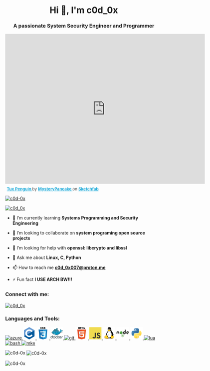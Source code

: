<!--
- 👋 Hi, I’m @c0d-0x
- 👀 I’m interested in software and Security Engineeing
- 🌱 I’m currently learning Backend dev @Ordin Project and PNPT @ TCM-Security
- 💞️ I’m looking to collaborate on community projects


c0d-0x/c0d-0x is a ✨ special ✨ repository because its `README.md` (this file) appears on your GitHub profile.
You can click the Preview link to take a look at your changes.
--->

<h1 align="center">Hi 👋, I'm c0d_0x</h1>
<h3 align="center">A passionate System Security Engineer and Programmer</h3>

<!--<p align="left"> <img src="https://komarev.com/ghpvc/?username=c0d-0x&label=Profile%20views&color=0e75b6&style=flat" alt="c0d-0x" /> </p>-->
<div class="sketchfab-embed-wrapper"> <iframe title="Tux Penguin" frameborder="0" allowfullscreen mozallowfullscreen="true" webkitallowfullscreen="true" allow="autoplay; fullscreen; xr-spatial-tracking" xr-spatial-tracking execution-while-out-of-viewport execution-while-not-rendered web-share width="640" height="480" src="https://sketchfab.com/models/0e9e2902a7cb4684b11eb42d6dfc6655/embed?dnt=1"> </iframe> <p style="font-size: 13px; font-weight: normal; margin: 5px; color: #4A4A4A;"> <a href="https://sketchfab.com/3d-models/tux-penguin-0e9e2902a7cb4684b11eb42d6dfc6655?utm_medium=embed&utm_campaign=share-popup&utm_content=0e9e2902a7cb4684b11eb42d6dfc6655" target="_blank" rel="nofollow" style="font-weight: bold; color: #1CAAD9;"> Tux Penguin </a> by <a href="https://sketchfab.com/mysterypancake?utm_medium=embed&utm_campaign=share-popup&utm_content=0e9e2902a7cb4684b11eb42d6dfc6655" target="_blank" rel="nofollow" style="font-weight: bold; color: #1CAAD9;"> MysteryPancake </a> on <a href="https://sketchfab.com?utm_medium=embed&utm_campaign=share-popup&utm_content=0e9e2902a7cb4684b11eb42d6dfc6655" target="_blank" rel="nofollow" style="font-weight: bold; color: #1CAAD9;">Sketchfab</a></p></div>

<p align="left"> <a href="https://github.com/ryo-ma/github-profile-trophy"><img src="https://github-profile-trophy.vercel.app/?username=c0d-0x" alt="c0d-0x" /></a> </p>

<p align="left"> <a href="https://twitter.com/c0d_0x" target="blank"><img src="https://img.shields.io/twitter/follow/c0d_0x?logo=twitter&style=for-the-badge" alt="c0d_0x" /></a> </p>

- 🌱 I’m currently learning **Systems Programming and Security Engineering**

- 👯 I’m looking to collaborate on **system programing open source projects**

- 🤝 I’m looking for help with **openssl: libcrypto and libssl**

- 💬 Ask me about **Linux, C, Python**

- 📫 How to reach me **c0d_0x007@proton.me**

- ⚡ Fun fact **I USE ARCH BW!!!**

<h3 align="left">Connect with me:</h3>
<p align="left">
<a href="https://twitter.com/c0d_0x" target="blank"><img align="center" src="https://raw.githubusercontent.com/rahuldkjain/github-profile-readme-generator/master/src/images/icons/Social/twitter.svg" alt="c0d_0x" height="30" width="40" /></a>
</p>

<h3 align="left">Languages and Tools:</h3>
<p align="left"> <a href="https://azure.microsoft.com/en-in/" target="_blank" rel="noreferrer"> <img src="https://www.vectorlogo.zone/logos/microsoft_azure/microsoft_azure-icon.svg" alt="azure" width="40" height="40"/> </a> <a href="https://www.cprogramming.com/" target="_blank" rel="noreferrer"> <img src="https://raw.githubusercontent.com/devicons/devicon/master/icons/c/c-original.svg" alt="c" width="40" height="40"/> </a> <a href="https://www.w3schools.com/css/" target="_blank" rel="noreferrer"> <img src="https://raw.githubusercontent.com/devicons/devicon/master/icons/css3/css3-original-wordmark.svg" alt="css3" width="40" height="40"/> </a> <a href="https://www.docker.com/" target="_blank" rel="noreferrer"> <img src="https://raw.githubusercontent.com/devicons/devicon/master/icons/docker/docker-original-wordmark.svg" alt="docker" width="40" height="40"/> </a> <a href="https://git-scm.com/" target="_blank" rel="noreferrer"> <img src="https://www.vectorlogo.zone/logos/git-scm/git-scm-icon.svg" alt="git" width="40" height="40"/> </a> <a href="https://www.w3.org/html/" target="_blank" rel="noreferrer"> <img src="https://raw.githubusercontent.com/devicons/devicon/master/icons/html5/html5-original-wordmark.svg" alt="html5" width="40" height="40"/> </a> <a href="https://developer.mozilla.org/en-US/docs/Web/JavaScript" target="_blank" rel="noreferrer"> <img src="https://raw.githubusercontent.com/devicons/devicon/master/icons/javascript/javascript-original.svg" alt="javascript" width="40" height="40"/> </a> <a href="https://www.linux.org/" target="_blank" rel="noreferrer"> <img src="https://raw.githubusercontent.com/devicons/devicon/master/icons/linux/linux-original.svg" alt="linux" width="40" height="40"/> </a> <a href="https://nodejs.org" target="_blank" rel="noreferrer"> <img src="https://raw.githubusercontent.com/devicons/devicon/master/icons/nodejs/nodejs-original-wordmark.svg" alt="nodejs" width="40" height="40"/> </a> <a href="https://www.python.org" target="_blank" rel="noreferrer"> <img src="https://raw.githubusercontent.com/devicons/devicon/master/icons/python/python-original.svg" alt="python" width="40" height="40"/> </a> 
<a href="https://www.lua.org/" target="_blank" rel="noreferrer"> <img src="https://www.vectorlogo.zone/logos/lua/lua-icon.svg" alt="lua" width="40" height="40"/> </a>
<a href="https://www.gnu.org/software/bash/" target="_blank" rel="noreferrer"> <img src="https://www.vectorlogo.zone/logos/gnu_bash/gnu_bash-official.svg" alt="bash" width="40" height="40"/> </a>
<a href="https://www.gnu.org/software/make/" target="_blank" rel="noreferrer"> <img src="https://www.svgrepo.com/show/373819/makefile.svg" alt="mke" width="40" height="40"/> </a>
  

</p>

<p><img align="left" src="https://github-readme-stats.vercel.app/api/top-langs?username=c0d-0x&show_icons=true&locale=en&layout=compact" alt="c0d-0x" /></p>

<p>&nbsp;<img align="center" src="https://github-readme-stats.vercel.app/api?username=c0d-0x&show_icons=true&locale=en" alt="c0d-0x" /></p>

<p><img align="center" src="https://github-readme-streak-stats.herokuapp.com/?user=c0d-0x&" alt="c0d-0x" /></p>
